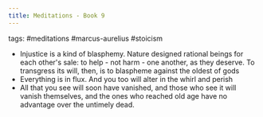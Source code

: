 ```yaml
---
title: Meditations - Book 9
---
```


tags: #meditations #marcus-aurelius #stoicism 

- Injustice is a kind of blasphemy. Nature designed rational beings for each other's sale: to help - not harm - one another, as they deserve. To transgress its will, then, is to blaspheme against the oldest of gods
- Everything is in flux. And you too will alter in the whirl and perish
- All that you see will soon have vanished, and those who see it will vanish themselves, and the ones who reached old age have no advantage over the untimely dead.